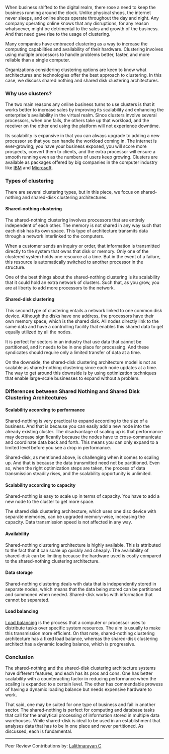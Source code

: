 
When business shifted to the digital realm, there rose a need to keep the business running around the clock. Unlike physical shops, the internet never sleeps, and online shops operate throughout the day and night. Any company operating online knows that any disruptions, for any reason whatsoever, might be detrimental to the sales and growth of the business. And that need gave rise to the usage of clustering.

Many companies have embraced clustering as a way to increase the computing capabilities and availability of their hardware. Clustering involves using multiple processors to handle problems better, faster, and more reliable than a single computer.

Organizations considering clustering options are keen to know what architectures and technologies offer the best approach to clustering. In this case, we discuss shared nothing and shared disk clustering architectures.

### Why use clusters?

The two main reasons any online business turns to use clusters is that it works better to increase sales by improving its scalability and enhancing the enterprise&#39;s availability in the virtual realm. Since clusters involve several processors, when one fails, the others take up that workload, and the receiver on the other end using the platform will not experience downtime.

Its scalability is expansive in that you can always upgrade to adding a new processor so that you can handle the workload coming in. The internet is ever-growing; you have your business exposed, you will score more prospects, convert them to clients, and the extra processor will ensure a smooth running even as the numbers of users keep growing. Clusters are available as packages offered by big companies in the computer industry like [IBM](https://www.ibm.com/) and [Microsoft](https://www.microsoft.com/).

### Types of clustering

There are several clustering types, but in this piece, we focus on shared-nothing and shared-disk clustering architectures.

#### Shared-nothing clustering

The shared-nothing clustering involves processors that are entirely independent of each other. The memory is not shared in any way such that each disk has its own space. This type of architecture transmits data through a network interlinked to the computers.

When a customer sends an inquiry or order, that information is transmitted directly to the system that owns that disk or memory. Only one of the clustered system holds one resource at a time. But in the event of a failure, this resource is automatically switched to another processor in the structure.

One of the best things about the shared-nothing clustering is its scalability that it could hold an extra network of clusters. Such that, as you grow, you are at liberty to add more processors to the network.

#### Shared-disk clustering

This second type of clustering entails a network linked to one common disk device. Although the disks have one address, the processors have their own memory space, which is the shared disk. All nodes directly link to the same data and have a controlling facility that enables this shared data to get equally utilized by all the nodes.

It is perfect for sectors in an industry that use data that cannot be partitioned, and it needs to be in one place for processing. And these syndicates should require only a limited transfer of data at a time.

On the downside, the shared-disk clustering architecture model is not as scalable as shared-nothing clustering since each node updates at a time. The way to get around this downside is by using optimization techniques that enable large-scale businesses to expand without a problem.

### Differences between Shared Nothing and Shared Disk Clustering Architectures

#### Scalability according to performance

Shared-nothing is very practical to expand according to the size of a business. And that is because you can easily add a new node into the already existing cluster. The disadvantage of scaling up is that performance may decrease significantly because the nodes have to cross-communicate and coordinate data back and forth. This means you can only expand to a limited level before you see a drop in performance.

Shared-disk, as mentioned above, is challenging when it comes to scaling up. And that is because the data transmitted need not be partitioned. Even so, when the right optimization steps are taken, the process of data transmission steadily rises, and the scalability opportunity is unlimited.

#### Scalability according to capacity

Shared-nothing is easy to scale up in terms of capacity. You have to add a new node to the cluster to get more space.

The shared disk clustering architecture, which uses one disc device with separate memories, can be upgraded memory-wise, increasing the capacity. Data transmission speed is not affected in any way.

#### Availability

Shared-nothing clustering architecture is highly available. This is attributed to the fact that it can scale up quickly and cheaply. The availability of shared-disk can be limiting because the hardware used is costly compared to the shared-nothing clustering architecture.

#### Data storage

Shared-nothing clustering deals with data that is independently stored in separate nodes, which means that the data being stored can be partitioned and summoned when needed. Shared-disk works with information that cannot be separated.

#### Load balancing

[Load balancing](https://en.wikipedia.org/wiki/Load_balancing_(computing)#) is the process that a computer or processor uses to distribute tasks over specific system resources. The aim is usually to make this transmission more efficient. On that note, shared-nothing clustering architecture has a fixed load balance, whereas the shared-disk clustering architect has a dynamic loading balance, which is progressive.

### Conclusion

The shared-nothing and the shared-disk clustering architecture systems have different features, and each has its pros and cons. One has better scalability with a counteracting factor in reducing performance when the scaling is expanded to a certain level. The other has commendable prowess of having a dynamic loading balance but needs expensive hardware to work.

That said, one may be suited for one type of business and fail in another sector. The shared-nothing is perfect for computing and database tasks that call for the analytical processing of information stored in multiple data warehouses. While shared-disk is ideal to be used in an establishment that analyses data that has to be in one place and never partitioned. As discussed, each is fundamental.

---
Peer Review Contributions by: [Lalithnarayan C](/engineering-education/authors/lalithnarayan-c/)
